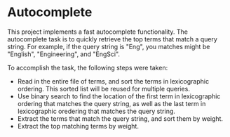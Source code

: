 # Autocomplete
This project implements a fast autocomplete functionality.
The autocomplete task is to quickly retrieve the top terms that match a query string. For example, if the query string is "Eng", you matches might be "English",
"Engineering", and "EngSci".

To accomplish the task, the following steps were taken:
  - Read in the entire file of terms, and sort the terms in lexicographic ordering. This sorted list will be reused for multiple queries.
  - Use binary search to find the location of the first term in lexicographic ordering that matches the query string, as well as the last term in lexicographic oredering that matches the query string.
  - Extract the terms that match the query string, and sort them by weight.
  - Extract the top matching terms by weight.
